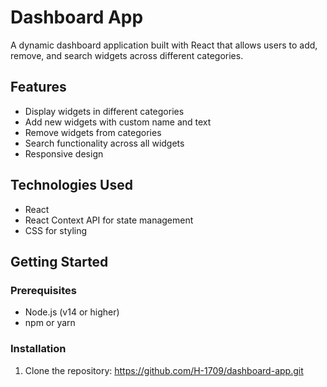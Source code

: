 # Dashboard App

A dynamic dashboard application built with React that allows users to add, remove, and search widgets across different categories.

## Features

- Display widgets in different categories
- Add new widgets with custom name and text
- Remove widgets from categories
- Search functionality across all widgets
- Responsive design

## Technologies Used

- React
- React Context API for state management
- CSS for styling

## Getting Started

### Prerequisites

- Node.js (v14 or higher)
- npm or yarn

### Installation

1. Clone the repository:
 https://github.com/H-1709/dashboard-app.git
 